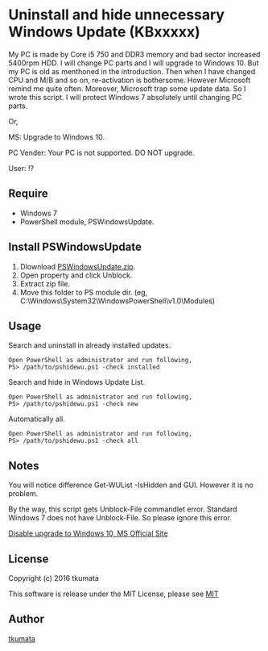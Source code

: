 # Uninstall and hide unnecessary Windows Update (KBxxxxx)
My PC is made by Core i5 750 and DDR3 memory and bad sector increased 5400rpm HDD. I will change PC parts and I will upgrade to Windows 10. But my PC is old as menthoned in the introduction. Then when I have changed CPU and M/B and so on, re-activation is bothersome. However Microsoft remind me quite often. Moreover, Microsoft trap some update data. So I wrote this script. I will protect Windows 7 absolutely until changing PC parts.

Or,

MS: Upgrade to Windows 10.

PC Vender: Your PC is not supported. DO NOT upgrade.

User: !?

## Require
- Windows 7
- PowerShell module, PSWindowsUpdate.

## Install PSWindowsUpdate
1. Dlownload [PSWindowsUpdate.zip](https://gallery.technet.microsoft.com/scriptcenter/2d191bcd-3308-4edd-9de2-88dff796b0bc).
2. Open property and click Unblock.
3. Extract zip file.
4. Move this folder to PS module dir. (eg, C:\Windows\System32\WindowsPowerShell\v1.0\Modules)

## Usage
Search and uninstall in already installed updates.
```
Open PowerShell as administrator and run following,
PS> /path/to/pshidewu.ps1 -check installed
```
Search and hide in Windows Update List.
```
Open PowerShell as administrator and run following,
PS> /path/to/pshidewu.ps1 -check new
```
Automatically all.
```
Open PowerShell as administrator and run following,
PS> /path/to/pshidewu.ps1 -check all
```

## Notes
You will notice difference Get-WUList -IsHidden and GUI. However it is no problem.

By the way, this script gets Unblock-File commandlet error. Standard Windows 7 does not have Unblock-File. So please ignore this error.

[Disable upgrade to Windows 10, MS Official Site](https://sway.com/JZF2z8BPmK3TChUs)

## License
Copyright (c) 2016 tkumata

This software is release under the MIT License, please see [MIT](http://opensource.org/licenses/mit-license.php)

## Author
[tkumata](https://github.com/tkumata)

